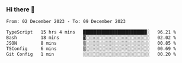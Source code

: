 ### Hi there 👋

<!--START_SECTION:waka-->

```txt
From: 02 December 2023 - To: 09 December 2023

TypeScript   15 hrs 4 mins   ████████████████████████░   96.21 %
Bash         18 mins         ▓░░░░░░░░░░░░░░░░░░░░░░░░   02.02 %
JSON         8 mins          ▒░░░░░░░░░░░░░░░░░░░░░░░░   00.85 %
TSConfig     6 mins          ▒░░░░░░░░░░░░░░░░░░░░░░░░   00.69 %
Git Config   1 min           ░░░░░░░░░░░░░░░░░░░░░░░░░   00.20 %
```

<!--END_SECTION:waka-->
